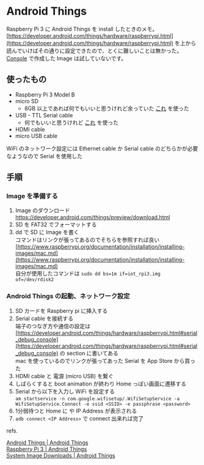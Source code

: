 Android Things
==============

Raspberry Pi 3 に Android Things を install したときのメモ。  
[https://developer.android.com/things/hardware/raspberrypi.html](https://developer.android.com/things/hardware/raspberrypi.html) を上から読んでいけばその通りに設定できたので、とくに難しいことは無かった。  
[Console](https://partner.android.com/things/console) で作成した Image は試していないです。

使ったもの
----------

- Raspberry Pi 3 Model B
- micro SD
    - 8GB 以上であれば何でもいいと思うけれど余っていた [これ](https://amazon.jp/dp/B008CTGX2U) を使った
- USB - TTL Serial cable
    - 何でもいいと思うけれど [これ](https://amazon.jp/dp/B014CA59P4) を使った
- HDMI cable
- micro USB cable

WiFi のネットワーク設定には Ethernet cable か Serial cable のどちらかが必要なようなので Serial を使用した

手順
----

### Image を準備する ###

1. Image のダウンロード  
    https://developer.android.com/things/preview/download.html
2. SD を FAT32 でフォーマットする
3. dd で SD に Image を書く  
    コマンドはリンクが張ってあるのでそちらを参照すれば良い  
    [https://www.raspberrypi.org/documentation/installation/installing-images/mac.md](https://www.raspberrypi.org/documentation/installation/installing-images/mac.md)  
    自分が使用したコマンドは `sudo dd bs=1m if=iot_rpi3.img of=/dev/rdisk2`

### Android Things の起動、ネットワーク設定 ###

1. SD カードを Raspberry pi に挿入する
2. Serial cable を接続する  
    端子のつなぎ方や通信の設定は [https://developer.android.com/things/hardware/raspberrypi.html#serial_debug_console](https://developer.android.com/things/hardware/raspberrypi.html#serial_debug_console) の section に書いてある  
    mac を使っているのでリンクが張ってあった Serial を App Store から買った
3. HDMI cable と 電源 (micro USB) を繋ぐ
4. しばらくすると boot animation が終わり Home っぽい画面に遷移する
5. Serial から以下を入力し WiFi を設定する  
    `am startservice -n com.google.wifisetup/.WifiSetupService -a WifiSetupService.Connect -e ssid <SSID> -e passphrase <password>`
6. 1分弱待つと Home に <SSID> や IP Address が表示される
7. `adb connect <IP Address>` で connect 出来れば完了

refs.

[Android Things | Android Things](https://developer.android.com/things/index.html)  
[Raspberry Pi 3 | Android Things](https://developer.android.com/things/hardware/raspberrypi.html)  
[System Image Downloads | Android Things](https://developer.android.com/things/preview/download.html)
